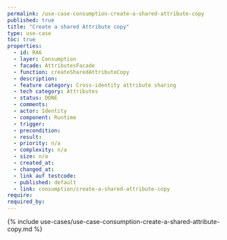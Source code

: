 ```yaml
---
permalink: /use-case-consumption-create-a-shared-attribute-copy
published: true
title: "Create a shared Attribute copy"
type: use-case
toc: true
properties:
  - id: RA6
  - layer: Consumption
  - facade: AttributesFacade
  - function: createSharedAttributeCopy
  - description:
  - feature category: Cross-identity attribute sharing
  - tech category: Attributes
  - status: DONE
  - comments:
  - actor: Identity
  - component: Runtime
  - trigger:
  - precondition:
  - result:
  - priority: n/a
  - complexity: n/a
  - size: n/a
  - created_at:
  - changed_at:
  - link auf testcode:
  - published: default
  - link: consumption/create-a-shared-attribute-copy
require:
required_by:
---
```


{% include use-cases/use-case-consumption-create-a-shared-attribute-copy.md %}
